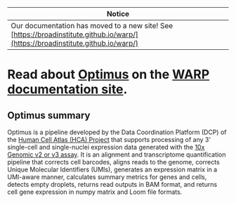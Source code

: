 | Notice | 
| --- |
| Our documentation has moved to a new site! See [https://broadinstitute.github.io/warp/](https://broadinstitute.github.io/warp/) |

# Read about [Optimus](https://broadinstitute.github.io/warp/documentation/Pipelines/Optimus_Pipeline/#introduction-to-the-optimus-workflow) on the [WARP documentation site](https://broadinstitute.github.io/warp/).

## Optimus summary

Optimus is a pipeline developed by the Data Coordination Platform (DCP) of the [Human Cell Atlas (HCA) Project](https://data.humancellatlas.org/) that supports processing of any 3' single-cell and single-nuclei expression data generated with the [10x Genomic v2 or v3 assay](https://www.10xgenomics.com/solutions/single-cell/). It is an alignment and transcriptome quantification pipeline that corrects cell barcodes, aligns reads to the genome, corrects Unique Molecular Identifiers (UMIs), generates an expression matrix in a UMI-aware manner, calculates summary metrics for genes and cells, detects empty droplets, returns read outputs in BAM format, and returns cell gene expression in numpy matrix and Loom file formats. 
